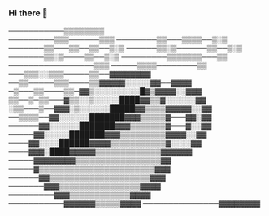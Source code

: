 ### Hi there 👋
───────────▒▒▒▒▒▒▒▒                                                                                               
─────────▒▒▒──────▒▒▒
────────▒▒───▒▒▒▒──▒░▒
───────▒▒───▒▒──▒▒──▒░▒
──────▒▒░▒──────▒▒──▒░▒
───────▒▒░▒────▒▒──▒░▒
─────────▒▒▒▒▒▒▒───▒▒
─────────────────▒▒▒
─────▒▒▒▒────────▒▒
───▒▒▒░░▒▒▒─────▒▒──▓▓▓▓▓▓▓▓                                                                                              
──▒▒─────▒▒▒────▒▒▓▓▓▓▓░░░░░▓▓──▓▓▓▓                                                                                  
─▒───▒▒────▒▒─▓▓▒░░░░░░░░░█▓▒▓▓▓▓░░▓▓▓                                                              
▒▒──▒─▒▒───▓▒▒░░▒░░░░░████▓▓▒▒▓░░░░░░▓▓
░▒▒───▒──▓▓▓░▒░░░░░░█████▓▓▒▒▒▒▓▓▓▓▓░░▓▓
──▒▒▒▒──▓▓░░░░░░███████▓▓▓▒▒▒▒▒▓───▓▓░▓▓
──────▓▓░░░░░░███████▓▓▓▒▒▒▒▒▒▒▓───▓░░▓▓
─────▓▓░░░░░███████▓▓▓▒▒▒▒▒▒▒▒▒▓▓▓▓░░▓▓
────▓▓░░░░██████▓▓▓▓▒▒▒▒▒▒▒▒▒▒▒▓░░░░▓▓
────▓▓▓░████▓▓▓▓▓▒▒▒▒▒▒▒▒▒▒▒▒▒▓▓▓▓▓▓
─────▓▓▓▓▓▓▓▓▒▒▒▒▒▒▒▒▒▒▒▒▒▒▒▒▒▓▓
─────▓▒▒▒▒▒▒▒▒▒▒▒▒▒▒▒▒▒▒▒▒▒▒▒▓▓▓
──────▓▓▒▒▒▒▒▒▒▒▒▒▒▒▒▒▒▒▒▒▒▒▓▓▓
───────▓▓▓▒▒▒▒▒▒▒▒▒▒▒▒▒▒▒▒▓▓▓▓
─────────▓▓▓▒▒▒▒▒▒▒▒▒▒▒▒▓▓▓▓
───────────▓▓▓▓▓▓▒▒▒▒▒▓▓▓▓
───────────────▓▓▓▓▓▓▓▓

<!--
**VallecillaJesus/VallecillaJesus** is a ✨ _special_ ✨ repository because its `README.md` (this file) appears on your GitHub profile.

Here are some ideas to get you started:

- 🔭 I’m currently working on ...
- 🌱 I’m currently learning ...
- 👯 I’m looking to collaborate on ...
- 🤔 I’m looking for help with ...
- 💬 Ask me about ...
- 📫 How to reach me: ...
- 😄 Pronouns: ...
- ⚡ Fun fact: ...
-->
